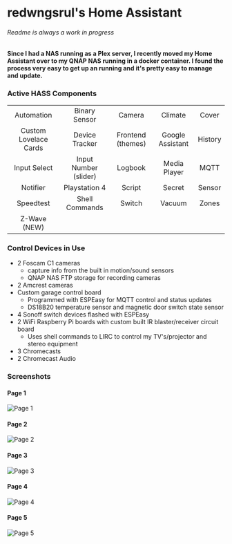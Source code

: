 # redwngsrul's Home Assistant
###### Readme is always a work in progress

#### Since I had a NAS running as a Plex server, I recently moved my Home Assistant over to my QNAP NAS running in a docker container. I found the process very easy to get up an running and it's pretty easy to manage and update. 

### Active HASS Components

| | | | | |
| :---: | :---: | :---: | :---: | :---: |
| Automation | Binary Sensor | Camera | Climate | Cover |
| Custom Lovelace Cards | Device Tracker | Frontend (themes) | Google Assistant | History | 
| Input Select | Input Number (slider) | Logbook | Media Player | MQTT | 
| Notifier | Playstation 4 | Script | Secret | Sensor | 
| Speedtest | Shell Commands | Switch | Vacuum | Zones | 
| Z-Wave (NEW) |

### Control Devices in Use
- 2 Foscam C1 cameras
  - capture info from the built in motion/sound sensors
  - QNAP NAS FTP storage for recording cameras
- 2 Amcrest cameras
- Custom garage control board
  - Programmed with ESPEasy for MQTT control and status updates
  - DS18B20 temperature sensor and magnetic door switch state sensor
- 4 Sonoff switch devices flashed with ESPEasy
- 2 WiFi Raspberry Pi boards with custom built IR blaster/receiver circuit board
  - Uses shell commands to LIRC to control my TV's/projector and stereo equipment
- 3 Chromecasts
- 2 Chromecast Audio


### Screenshots
#### Page 1
![Page 1](https://user-images.githubusercontent.com/33060660/63227782-4e1a4b00-c1b8-11e9-9e6a-87ef43d33bc8.png)
#### Page 2
![Page 2](https://user-images.githubusercontent.com/33060660/63227790-5c686700-c1b8-11e9-9b11-444662b78418.png)
#### Page 3
![Page 3](https://user-images.githubusercontent.com/33060660/63227795-67bb9280-c1b8-11e9-94ab-c2ec3f2c0876.png)
#### Page 4
![Page 4](https://user-images.githubusercontent.com/33060660/63227796-71dd9100-c1b8-11e9-9fd0-350bff83bad2.png)
#### Page 5
![Page 5](https://user-images.githubusercontent.com/33060660/63227799-7a35cc00-c1b8-11e9-8ace-7c1aec7444c7.png)

